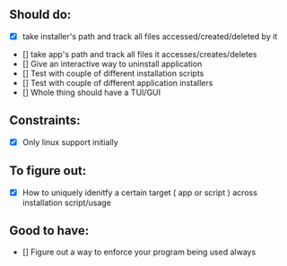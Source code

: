 ## Should do:
 - [X] take installer's path and track all files accessed/created/deleted by it
 - [] take app's path and track all files it accesses/creates/deletes
 - [] Give an interactive way to uninstall application
 - [] Test with couple of different installation scripts
 - [] Test with couple of different application installers
 - [] Whole thing should have a TUI/GUI

## Constraints:
 - [X] Only linux support initially

## To figure out:
 - [X] How to uniquely idenitfy a certain target ( app or script ) across installation script/usage

## Good to have:

- [] Figure out a way to enforce your program being used always
